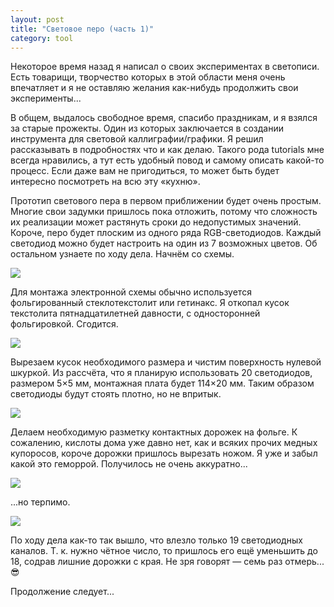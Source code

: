 ```yaml
---
layout: post
title: "Световое перо (часть 1)"
category: tool
---
```

Некоторое время назад я написал о своих экспериментах в светописи. Есть товарищи, творчество которых в этой области меня очень впечатляет и я не оставляю желания как-нибудь продолжить свои эксперименты...

В общем, выдалось свободное время, спасибо праздникам, и я взялся за старые прожекты. Один из которых заключается в создании инструмента для световой каллиграфии/графики. Я решил рассказывать в подробностях что и как делаю. Такого рода tutorials мне всегда нравились, а тут есть удобный повод и самому описать какой-то процесс. Если даже вам не пригодиться, то может быть будет интересно посмотреть на всю эту «кухню».

Прототип светового пера в первом приближении будет очень простым. Многие свои задумки пришлось пока отложить, потому что сложность их реализации может растянуть сроки до недопустимых значений. Короче, перо будет плоским из одного ряда RGB-светодиодов. Каждый светодиод можно будет настроить на один из 7 возможных цветов. Об остальном узнаете по ходу дела. Начнём со схемы.

![](https://pics.livejournal.com/quillcraft/pic/000s1xbg)

Для монтажа электронной схемы обычно используется фольгированный стеклотекстолит или гетинакс. Я откопал кусок текстолита пятнадцатилетней давности, с односторонней фольгировкой. Сгодится.

![](https://pics.livejournal.com/quillcraft/pic/000rfhb5)

Вырезаем кусок необходимого размера и чистим поверхность нулевой шкуркой. Из рассчёта, что я планирую использовать 20 светодиодов, размером 5&#215;5 мм, монтажная плата будет 114&#215;20 мм. Таким образом светодиоды будут стоять плотно, но не впритык.

![](https://pics.livejournal.com/quillcraft/pic/000rhhkt)

Делаем необходимую разметку контактных дорожек на фольге. К сожалению, кислоты дома уже давно нет, как и всяких прочих медных купоросов, короче дорожки пришлось вырезать ножом. Я уже и забыл какой это геморрой. Получилось не очень аккуратно...

![](https://pics.livejournal.com/quillcraft/pic/000rxawp)

...но терпимо.

![](https://pics.livejournal.com/quillcraft/pic/000rz6kq)

По ходу дела как-то так вышло, что влезло только 19 светодиодных каналов. Т. к. нужно чётное число, то пришлось его ещё уменьшить до 18, содрав лишние дорожки с края. Не зря говорят — семь раз отмерь... 😎

Продолжение следует...
